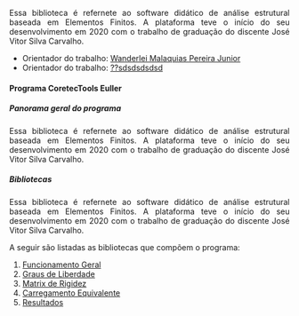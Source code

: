 <p style='text-align: justify;'>Essa biblioteca é refernete ao software didático de análise estrutural baseada em Elementos Finitos. A plataforma teve o início do seu desenvolvimento em 2020 com o trabalho de graduação do discente José Vitor Silva Carvalho.</p>
  
- Orientador do trabalho:  [Wanderlei Malaquias Pereira Junior](http://lattes.cnpq.br/2268506213083114)
- Orientador do trabalho:  [??sdsdsdsdsd](http://lattes.cnpq.br/2268506213083114)

#### Programa CoretecTools Euller

##### Panorama geral do programa
<p style='text-align: justify;'>Essa biblioteca é refernete ao software didático de análise estrutural baseada em Elementos Finitos. A plataforma teve o início do seu desenvolvimento em 2020 com o trabalho de graduação do discente José Vitor Silva Carvalho.</p>

##### Bibliotecas
<p style='text-align: justify;'>Essa biblioteca é refernete ao software didático de análise estrutural baseada em Elementos Finitos. A plataforma teve o início do seu desenvolvimento em 2020 com o trabalho de graduação do discente José Vitor Silva Carvalho.</p>

A seguir são listadas as bibliotecas que compõem o programa:
1. [Funcionamento Geral](https://github.com/wmpjrufg/ANALISEMATRICIAL/blob/gh-pages/LIBRARY_WORKFLOW.html)
2. [Graus de Liberdade](https://github.com/wmpjrufg/ANALISEMATRICIAL/blob/gh-pages/LIBRARY_WORKFLOW.html)
3. [Matrix de Rigidez](https://github.com/wmpjrufg/ANALISEMATRICIAL/blob/gh-pages/LIBRARY_MATRIX_ELEMENTS.html)
3. [Carregamento Equivalente](https://github.com/wmpjrufg/ANALISEMATRICIAL/blob/gh-pages/LIBRARY_WORKFLOW.html)
4. [Resultados](https://github.com/wmpjrufg/ANALISEMATRICIAL/blob/gh-pages/LIBRARY_WORKFLOW.html)
